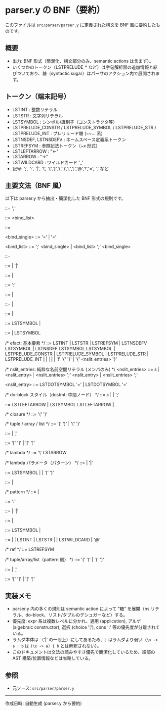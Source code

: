 # parser.y の BNF（要約）

このファイルは `src/parser/parser.y` に定義された構文を BNF 風に要約したものです。

## 概要
- 出力: BNF 形式（簡潔化、構文部分のみ、semantic actions は含まず）。
- いくつかのトークン（LSTPRELUDE_* など）は字句解析器の追加情報と結びついており、糖（syntactic sugar）はパーサのアクション内で展開されます。

## トークン（端末記号）
- LSTINT : 整数リテラル
- LSTSTR : 文字列リテラル
- LSTSYMBOL : シンボル/識別子（コンストラクタ等）
- LSTPRELUDE_CONSTR / LSTPRELUDE_SYMBOL / LSTPRELUDE_STR / LSTPRELUDE_INT : プレリュード糖 (~~... 系)
- LSTNSDEF, LSTNSDEFV : ネームスペース定義系トークン
- LSTREFSYM : 参照記法トークン（~x 形式）
- LSTLEFTARROW : "<-"
- LSTARROW : "->"
- LSTWILDCARD : ワイルドカード '_'
- 記号: ';', ':', '|', '\\', '{','}','(',')','[',']','@','!','=', ',' など

## 主要文法（BNF 風）
以下は parser.y から抽出・簡潔化した BNF 形式の規則です。

<prog> ::= <expr> ';'

<bind> ::= <bind_list>

<funlhs> ::= <pref>

<bind_single> ::= <funlhs> <lamparams> '=' <expr>
                | <pat> '=' <expr>

<bind_list> ::= ';' <bind_single>
              | <bind_list> ';' <bind_single>

<expr> ::= <expr1>

<expr1> ::= <expr2>
          | <expr2> '|' <expr1>

<expr2> ::= <expr3>
          | <econs>

<econs> ::= <expr1> ':' <expr3>

<expr3> ::= <expr4>
          | <eappl>

<eappl> ::= <efact> <expr5>
          | <eappl> <expr5>

<expr4> ::= <expr5>
          | <ealge>

<ealge> ::= LSTSYMBOL <expr5>
          | <ealge> <expr5>

<expr5> ::= <efact>
          | LSTSYMBOL

/* efact: 基本要素 */
<efact> ::= LSTINT
         | LSTSTR
         | LSTREFSYM
         | LSTNSDEFV <expr5> LSTSYMBOL <expr5>
         | LSTNSDEF LSTSYMBOL LSTSYMBOL <expr5>
         | LSTPRELUDE_CONSTR
         | LSTPRELUDE_SYMBOL
         | LSTPRELUDE_STR
         | LSTPRELUDE_INT
         | <etuple>
         | <elist>
         | <closure>
         | <elambda>
         | '!' '{' <dostmts> '}'
         | '{' <nslit_entries> '}'

/* nslit_entries: 純粋な名前空間リテラル (メンバのみ) */
<nslit_entries> ::= ε
                  | <nslit_entry>
                  | <nslit_entries> ';' <nslit_entry>
                  | <nslit_entries> ';'

<nslit_entry> ::= LSTDOTSYMBOL '=' <expr>
                | LSTDOTSYMBOL <lamparams> '=' <expr>

/* do-block スタイル（dostmt: 中間ノード） */
<dostmts> ::= ε
           | <dostmt>
           | <dostmt> ';' <dostmts>

<dostmt> ::= <pref> LSTLEFTARROW <expr>
           | LSTSYMBOL LSTLEFTARROW <expr>
           | <expr>

/* closure */
<closure> ::= '(' <expr> <bind> ')'

/* tuple / array / list */
<etuple> ::= '(' ')'
          | '(' <earray> ')'

<earray> ::= <expr>
          | <earray> ',' <expr>

<elist> ::= '[' ']'
         | '[' <earray> ']'

/* lambda */
<elambda> ::= '\\' <lamparams> LSTARROW <expr2>

/* lambda パラメータ（パターン） */
<lamparam> ::= <lamparam2>
             | <lamparam2> '|' <lamparam>

<lamparam2> ::= LSTSYMBOL
              | <pat3>
              | '(' <pat> ')'

<lamparams> ::= <lamparam>
             | <lamparams> <lamparam>

/* pattern */
<pat> ::= <pat1>
        | <pcons>

<pcons> ::= <pat> ':' <pat>

<pat1> ::= <pat2>
         | <pat2> '|' <pat1>

<pat2> ::= <pat3>
         | <palge>

<palge> ::= LSTSYMBOL
         | <palge> <pat3>

<pat3> ::= <ptuple>
         | <plist>
         | LSTINT
         | LSTSTR
         | <pref>
         | LSTWILDCARD
         | <pref> '@' <pat3>

/* ref */
<pref> ::= LSTREFSYM

/* tuple/array/list（pattern 側） */
<ptuple> ::= '(' ')'
          | '(' <parray> ')'

<parray> ::= <pat>
           | <parray> ',' <pat>

<plist> ::= '[' ']'
         | '[' <parray> ']'

## 実装メモ
- parser.y 内の多くの規則は semantic action によって "糖" を展開（ns リテラル、do-block、リスト/タプルのデシュガーなど）する。
- 優先度: expr 系は複数レベルに分かれ、適用 (application), アルゲ (algebraic constructor), 選択 (choice '|'), cons ':' 等の優先度が分離されている。
- ラムダ本体は <expr2>（‘|’ の一段上）にしてあるため、`|` はラムダより弱い（`\x -> a | b` は `(\x -> a) | b` とは解釈されない）。
- このドキュメントは文法の読みやすさ優先で簡潔化しているため、細部の AST 構築/位置情報などは省略している。

## 参照
- 元ソース: `src/parser/parser.y`

---
作成日時: 自動生成 (parser.y から要約)
